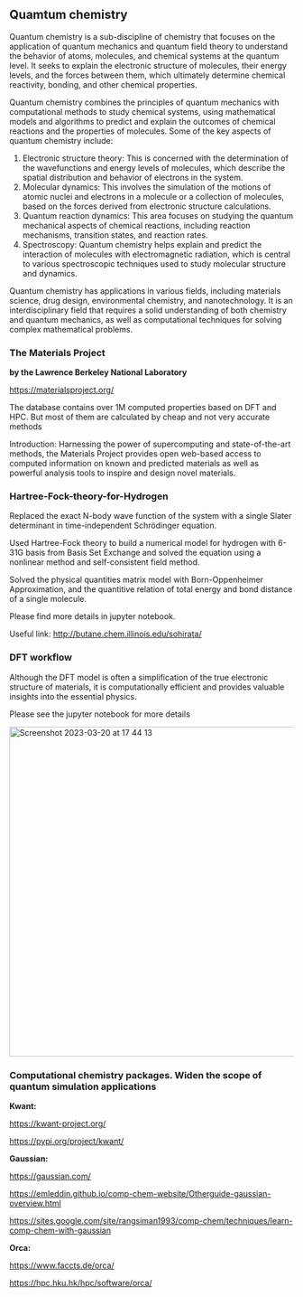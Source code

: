 ## Quamtum chemistry

Quantum chemistry is a sub-discipline of chemistry that focuses on the application of quantum mechanics and quantum field theory to understand the behavior of atoms, molecules, and chemical systems at the quantum level. It seeks to explain the electronic structure of molecules, their energy levels, and the forces between them, which ultimately determine chemical reactivity, bonding, and other chemical properties.

Quantum chemistry combines the principles of quantum mechanics with computational methods to study chemical systems, using mathematical models and algorithms to predict and explain the outcomes of chemical reactions and the properties of molecules. Some of the key aspects of quantum chemistry include:

1. Electronic structure theory: This is concerned with the determination of the wavefunctions and energy levels of molecules, which describe the spatial distribution and behavior of electrons in the system.
2. Molecular dynamics: This involves the simulation of the motions of atomic nuclei and electrons in a molecule or a collection of molecules, based on the forces derived from electronic structure calculations.
3. Quantum reaction dynamics: This area focuses on studying the quantum mechanical aspects of chemical reactions, including reaction mechanisms, transition states, and reaction rates.
4. Spectroscopy: Quantum chemistry helps explain and predict the interaction of molecules with electromagnetic radiation, which is central to various spectroscopic techniques used to study molecular structure and dynamics.

Quantum chemistry has applications in various fields, including materials science, drug design, environmental chemistry, and nanotechnology. It is an interdisciplinary field that requires a solid understanding of both chemistry and quantum mechanics, as well as computational techniques for solving complex mathematical problems.



### The Materials Project

**by the Lawrence Berkeley National Laboratory**

https://materialsproject.org/

The database contains over 1M computed properties based on DFT and HPC. But most of them are calculated by cheap and not very accurate methods

Introduction: Harnessing the power of supercomputing and state-of-the-art methods, the Materials Project provides open web-based access to computed information on known and predicted materials as well as powerful analysis tools to inspire and design novel materials.



### Hartree-Fock-theory-for-Hydrogen

Replaced the exact N-body wave function of the system with a single Slater determinant in time-independent Schrödinger equation.

Used Hartree-Fock theory to build a numerical model for hydrogen with 6-31G basis from Basis Set Exchange and solved the equation using a nonlinear method and self-consistent field method.

Solved the physical quantities matrix model with Born-Oppenheimer Approximation, and the quantitive relation of total energy and bond distance of a single molecule.

Please find more details in jupyter notebook.

Useful link: http://butane.chem.illinois.edu/sohirata/

### DFT workflow

Although the DFT model is often a simplification of the true electronic structure of materials, it is computationally efficient and provides valuable insights into the essential physics.

Please see the jupyter notebook for more details

<img width="584" alt="Screenshot 2023-03-20 at 17 44 13" src="https://user-images.githubusercontent.com/98719524/229385630-4ee01b62-f897-44dc-baf1-bb96d9830ada.png">

### Computational chemistry packages. Widen the scope of quantum simulation applications 

**Kwant:**

https://kwant-project.org/

https://pypi.org/project/kwant/

**Gaussian:** 

https://gaussian.com/

https://emleddin.github.io/comp-chem-website/Otherguide-gaussian-overview.html

https://sites.google.com/site/rangsiman1993/comp-chem/techniques/learn-comp-chem-with-gaussian

**Orca:** 

https://www.faccts.de/orca/

https://hpc.hku.hk/hpc/software/orca/


